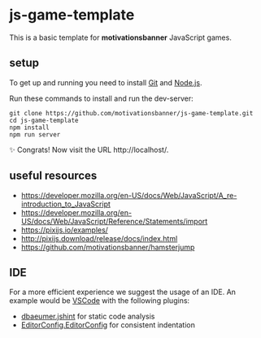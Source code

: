 # js-game-template

This is a basic template for **motivationsbanner** JavaScript games.

## setup
To get up and running you need to
install [Git](https://git-scm.com//) and [Node.js](https://nodejs.org/).

Run these commands to install and run the dev-server:
```
git clone https://github.com/motivationsbanner/js-game-template.git
cd js-game-template
npm install
npm run server
```
:sparkles: Congrats! Now visit the URL http://localhost/.

## useful resources
* https://developer.mozilla.org/en-US/docs/Web/JavaScript/A_re-introduction_to_JavaScript
* https://developer.mozilla.org/en-US/docs/Web/JavaScript/Reference/Statements/import
* https://pixijs.io/examples/
* http://pixijs.download/release/docs/index.html
* https://github.com/motivationsbanner/hamsterjump

## IDE
For a more efficient experience we suggest the usage of an IDE. An example would be [VSCode](https://code.visualstudio.com/) with the following plugins:
* [dbaeumer.jshint](https://marketplace.visualstudio.com/items?itemName=dbaeumer.jshint) for static code analysis
* [EditorConfig.EditorConfig](https://marketplace.visualstudio.com/items?itemName=EditorConfig.EditorConfig) for consistent indentation
